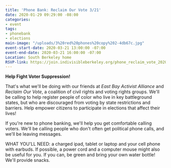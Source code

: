 ```yaml
---
title: 'Phone Bank: Reclaim Our Vote 3/21'
date: 2020-01-29 09:29:00 -08:00
categories:
- event
tags:
- phonebank
- elections
main-image: "/uploads/3%20red%20phones%20copy%202-4db67c.jpg"
event-start-date: 2020-03-21 13:00:00 -07:00
event-end-date: 2020-03-21 16:00:00 -07:00
Location: South Berkeley home
RSVP-link: https://join.indivisibleberkeley.org/phone_reclaim_vote_2020_03_21
---
```


**Help Fight Voter Suppression!**

That's what we'll be doing with our friends at *East Bay Activist Alliance* and *Reclaim Our Vote*, a coalition of civil rights and voting rights groups.  We'll be calling to help register people of color who live in key battleground states, but who are discouraged from voting by state restrictions and barriers.  Help empower citizens to participate in elections that affect their lives!

If you're new to phone banking, we'll help you get comfortable calling voters. We'll be calling people who don't often get political phone calls, and we'll be leaving messages.

WHAT YOU'LL NEED: a charged ipad, tablet or laptop and your cell phone with earbuds. If possible, a power cord and a computer mouse might also be useful for you. If you can, be green and bring your own water bottle! We'll provide snacks.